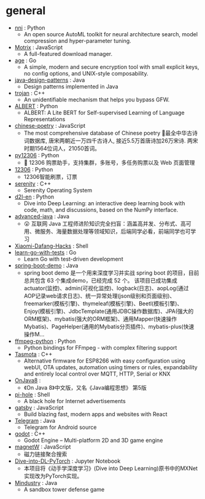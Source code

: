 # general
- [nni](https://github.com/microsoft/nni) : Python
  - An open source AutoML toolkit for neural architecture search, model compression and hyper-parameter tuning.
- [Motrix](https://github.com/agalwood/Motrix) : JavaScript
  - A full-featured download manager.
- [age](https://github.com/FiloSottile/age) : Go
  - A simple, modern and secure encryption tool with small explicit keys, no config options, and UNIX-style composability.
- [java-design-patterns](https://github.com/iluwatar/java-design-patterns) : Java
  - Design patterns implemented in Java
- [trojan](https://github.com/trojan-gfw/trojan) : C++
  - An unidentifiable mechanism that helps you bypass GFW.
- [ALBERT](https://github.com/google-research/ALBERT) : Python
  - ALBERT: A Lite BERT for Self-supervised Learning of Language Representations
- [chinese-poetry](https://github.com/chinese-poetry/chinese-poetry) : JavaScript
  - The most comprehensive database of Chinese poetry 🧶最全中华古诗词数据库, 唐宋两朝近一万四千古诗人, 接近5.5万首唐诗加26万宋诗. 两宋时期1564位词人，21050首词。
- [py12306](https://github.com/pjialin/py12306) : Python
  - 🚂 12306 购票助手，支持集群，多账号，多任务购票以及 Web 页面管理
- [12306](https://github.com/testerSunshine/12306) : Python
  - 12306智能刷票，订票
- [serenity](https://github.com/SerenityOS/serenity) : C++
  - Serenity Operating System
- [d2l-en](https://github.com/d2l-ai/d2l-en) : Python
  - Dive into Deep Learning: an interactive deep learning book with code, math, and discussions, based on the NumPy interface.
- [advanced-java](https://github.com/doocs/advanced-java) : Java
  - 😮 互联网 Java 工程师进阶知识完全扫盲：涵盖高并发、分布式、高可用、微服务、海量数据处理等领域知识，后端同学必看，前端同学也可学习
- [Xiaomi-Dafang-Hacks](https://github.com/EliasKotlyar/Xiaomi-Dafang-Hacks) : Shell
- [learn-go-with-tests](https://github.com/quii/learn-go-with-tests) : Go
  - Learn Go with test-driven development
- [spring-boot-demo](https://github.com/xkcoding/spring-boot-demo) : Java
  - spring boot demo 是一个用来深度学习并实战 spring boot 的项目，目前总共包含 63 个集成demo，已经完成 52 个。 该项目已成功集成 actuator(监控)、admin(可视化监控)、logback(日志)、aopLog(通过AOP记录web请求日志)、统一异常处理(json级别和页面级别)、freemarker(模板引擎)、thymeleaf(模板引擎)、Beetl(模板引擎)、Enjoy(模板引擎)、JdbcTemplate(通用JDBC操作数据库)、JPA(强大的ORM框架)、mybatis(强大的ORM框架)、通用Mapper(快速操作Mybatis)、PageHelper(通用的Mybatis分页插件)、mybatis-plus(快速操作M…
- [ffmpeg-python](https://github.com/kkroening/ffmpeg-python) : Python
  - Python bindings for FFmpeg - with complex filtering support
- [Tasmota](https://github.com/arendst/Tasmota) : C++
  - Alternative firmware for ESP8266 with easy configuration using webUI, OTA updates, automation using timers or rules, expandability and entirely local control over MQTT, HTTP, Serial or KNX
- [OnJava8](https://github.com/LingCoder/OnJava8) : 
  - 《On Java 8》中文版，又名《Java编程思想》 第5版
- [pi-hole](https://github.com/pi-hole/pi-hole) : Shell
  - A black hole for Internet advertisements
- [gatsby](https://github.com/gatsbyjs/gatsby) : JavaScript
  - Build blazing fast, modern apps and websites with React
- [Telegram](https://github.com/DrKLO/Telegram) : Java
  - Telegram for Android source
- [godot](https://github.com/godotengine/godot) : C++
  - Godot Engine – Multi-platform 2D and 3D game engine
- [magnetW](https://github.com/xiandanin/magnetW) : JavaScript
  - 磁力链接聚合搜索
- [Dive-into-DL-PyTorch](https://github.com/ShusenTang/Dive-into-DL-PyTorch) : Jupyter Notebook
  - 本项目将《动手学深度学习》(Dive into Deep Learning)原书中的MXNet实现改为PyTorch实现。
- [Mindustry](https://github.com/Anuken/Mindustry) : Java
  - A sandbox tower defense game
